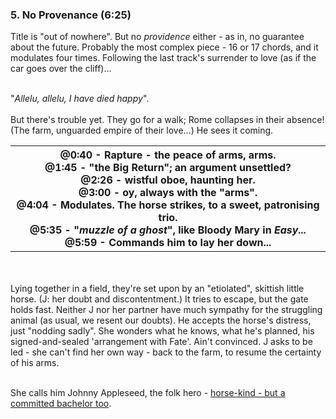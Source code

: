 <h3>5. No Provenance (6:25)</h3>
<div>

Title is "out of nowhere". But no <i>providence</i> either - as in, no guarantee about the future. Probably the most complex piece - 16 or 17 chords, and it modulates four times. Following the last track's surrender to love (as if the car goes over the cliff)...<br /><br />


"<i>Allelu, allelu, I have died happy</i>".
<br /><br />
But there's trouble yet. They go for a walk; Rome collapses in their absence! (The farm, unguarded empire of their love...) He sees it coming.<br />


<table class="tg">
<tr> 
	<th class="tg-031e">
		@0:40 - Rapture - the peace of arms, arms.<br />
		@1:45 - "the Big Return"; an argument unsettled?<br />
		@2:26 - wistful oboe, haunting her.<br />
		@3:00 - oy, always with the "arms".<br />
		@4:04 - Modulates. The horse strikes, to a sweet, patronising trio.<br />
		@5:35 - "<i>muzzle of a ghost</i>", like Bloody Mary in <i>Easy...</i><br />
		@5:59 - Commands him to lay her down...
	</th>
</tr>
</table>



<br><br />
Lying together in a field, they're set upon by an "etiolated", skittish little horse. (J: her doubt and discontentment.) It tries to escape, but the gate holds fast. Neither J nor her partner have much sympathy for the struggling animal (as usual, we resent our doubts). He accepts the horse's distress, just "nodding sadly". She wonders what he knows, what he's planned, his signed-and-sealed 'arrangement with Fate'. Ain't convinced. J asks to be led - she can't find her own way - back to the farm, to resume the certainty of his arms.<br /><br />


She calls him Johnny Appleseed, the folk hero - <a href="http://en.wikipedia.org/wiki/Johnny_Appleseed#Attitudes_towards_animals">horse-kind - but a committed bachelor too</a>.<br /><br />


<img loading="lazy" data-src="https://4.bp.blogspot.com/_1jKHfOdSZhQ/TLiUvJDJEoI/AAAAAAAAAlI/6PNZnJ_WnSo/s400/5_No+Provenance.png" />

</div>
